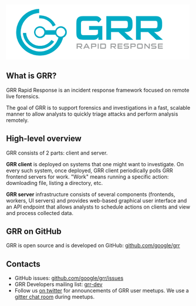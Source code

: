 ![GRR logo](images/grr_logo_real_sm.png)

## What is GRR?

GRR Rapid Response is an incident response framework focused on remote live forensics.

The goal of GRR is to support forensics and investigations in a fast, scalable manner to allow analysts to quickly triage attacks and perform analysis remotely.

## High-level overview

GRR consists of 2 parts: client and server.

**GRR client** is deployed on systems that one might want to investigate. On every such system, once deployed, GRR client periodically polls GRR frontend servers for work. "Work" means running a specific action: downloading file, listing a directory, etc.

**GRR server** infrastructure consists of several components (frontends, workers, UI servers) and provides web-based graphical user interface and an API endpoint that allows analysts to schedule actions on clients and view and process collected data.

## GRR on GitHub

GRR is open source and is developed on GitHub: [github.com/google/grr](https://github.com/google/grr)

## Contacts

* GitHub issues: [github.com/google/grr/issues](https://github.com/google/grr/issues)
* GRR Developers mailing list: [grr-dev](https://groups.google.com/forum/#!forum/grr-dev)
* Follow us [on twitter](https://twitter.com/grrresponse) for announcements of GRR user meetups. We use a [gitter chat room](https://gitter.im/google/grr) during meetups.




